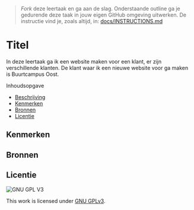 > _Fork_ deze leertaak en ga aan de slag. Onderstaande outline ga je gedurende deze taak in jouw eigen GitHub omgeving uitwerken. De instructie vind je, zoals altijd, in: [docs/INSTRUCTIONS.md](docs/INSTRUCTIONS.md)

# Titel
<!-- The client case -->

In deze leertaak ga ik een website maken voor een klant, er zijn verschillende klanten. De klant waar ik een nieuwe website voor ga maken is Buurtcampus Oost.

Inhoudsopgave

  * [Beschrijving](https://github.com/anoukbruinn/the-client-case/wiki/Beschrijving)
  * [Kenmerken](https://github.com/anoukbruinn/the-client-case/wiki/Kenmerken)
  * [Bronnen](https://github.com/anoukbruinn/the-client-case/wiki/Bronnen)
  * [Licentie](#licentie)


## Kenmerken
<!-- Bij Kenmerken staat welke technieken zijn gebruikt en hoe. Wat is de HTML structuur? Wat zijn de belangrijkste dingen in CSS? Wat is er met Javascript gedaan en hoe? Misschien heb je een framwork of library gebruikt? -->



## Bronnen

## Licentie

![GNU GPL V3](https://www.gnu.org/graphics/gplv3-127x51.png)

This work is licensed under [GNU GPLv3](./LICENSE).
